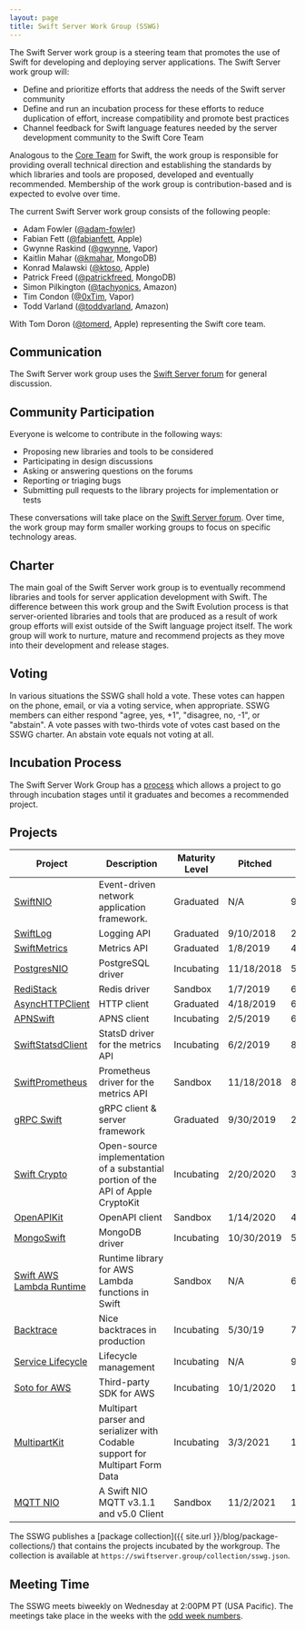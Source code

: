 ```yaml
---
layout: page
title: Swift Server Work Group (SSWG)
---
```


The Swift Server work group is a steering team that promotes the use of Swift for developing and deploying server applications. The Swift Server work group will:

* Define and prioritize efforts that address the needs of the Swift server community
* Define and run an incubation process for these efforts to reduce duplication of effort, increase compatibility and promote best practices
* Channel feedback for Swift language features needed by the server development community to the Swift Core Team

Analogous to the [Core Team](/community#core-team) for Swift, the work group is responsible for providing overall technical direction and establishing the standards by which libraries and tools are proposed, developed and eventually recommended. Membership of the work group is contribution-based and is expected to evolve over time.

The current Swift Server work group consists of the following people:

* Adam Fowler ([@adam-fowler](https://github.com/adam-fowler))
* Fabian Fett ([@fabianfett](https://github.com/fabianfett), Apple)
* Gwynne Raskind ([@gwynne](https://github.com/gwynne), Vapor)
* Kaitlin Mahar ([@kmahar](https://github.com/kmahar), MongoDB)
* Konrad Malawski ([@ktoso](https://github.com/ktoso), Apple)
* Patrick Freed ([@patrickfreed](https://github.com/patrickfreed), MongoDB)
* Simon Pilkington ([@tachyonics](https://github.com/tachyonics), Amazon)
* Tim Condon ([@0xTim](https://github.com/0xTim), Vapor)
* Todd Varland ([@toddvarland](https://github.com/toddvarland), Amazon)

With Tom Doron ([@tomerd](https://github.com/tomerd), Apple) representing the Swift core team.

## Communication

The Swift Server work group uses the [Swift Server forum](https://forums.swift.org/c/server) for general discussion.

## Community Participation

Everyone is welcome to contribute in the following ways:

* Proposing new libraries and tools to be considered
* Participating in design discussions
* Asking or answering questions on the forums
* Reporting or triaging bugs
* Submitting pull requests to the library projects for implementation or tests

These conversations will take place on the [Swift Server forum](https://forums.swift.org/c/server). Over time, the work group may form smaller working groups to focus on specific technology areas.

## Charter

The main goal of the Swift Server work group is to eventually recommend libraries and tools for server application development with Swift. The difference between this work group and the Swift Evolution process is that server-oriented libraries and tools that are produced as a result of work group efforts will exist outside of the Swift language project itself. The work group will work to nurture, mature and recommend projects as they move into their development and release stages.

## Voting

In various situations the SSWG shall hold a vote. These votes can happen on the phone, email, or via a voting service, when appropriate. SSWG members can either respond "agree, yes, +1", "disagree, no, -1", or "abstain". A vote passes with two-thirds vote of votes cast based on the SSWG charter. An abstain vote equals not voting at all.

## Incubation Process

The Swift Server Work Group has a [process](https://github.com/swift-server/sswg/blob/master/process/incubation.md) which allows a project to go through incubation stages until it graduates and becomes a recommended project.

## Projects

| Project | Description | Maturity Level | Pitched | Accepted |
|---|---|---|---|---|
| [SwiftNIO](http://github.com/apple/swift-nio/) | Event-driven network application framework. | Graduated  | N/A  | 9/7/2018 |
| [SwiftLog](http://github.com/apple/swift-log/) | Logging API | Graduated | 9/10/2018 | 2/7/2019 |
| [SwiftMetrics](http://github.com/apple/swift-metrics/) | Metrics API | Graduated | 1/8/2019 | 4/4/2019 |
| [PostgresNIO](https://github.com/vapor/nio-postgres) | PostgreSQL driver | Incubating | 11/18/2018 | 5/16/2019 |
| [RediStack](https://github.com/mordil/swift-redis-nio-client) | Redis driver | Sandbox | 1/7/2019 | 6/27/2019 |
| [AsyncHTTPClient](https://github.com/swift-server/async-http-client) | HTTP client | Graduated | 4/18/2019 | 6/27/2019 |
| [APNSwift](https://github.com/swift-server-community/APNSwift) | APNS client | Incubating | 2/5/2019 | 6/27/2019 |
| [SwiftStatsdClient](https://github.com/apple/swift-statsd-client) | StatsD driver for the metrics API | Incubating | 6/2/2019 | 8/11/2019 |
| [SwiftPrometheus](https://github.com/MrLotU/SwiftPrometheus) | Prometheus driver for the metrics API | Sandbox | 11/18/2018 | 8/11/2019  |
| [gRPC Swift](https://github.com/grpc/grpc-swift) | gRPC client & server framework | Graduated | 9/30/2019 | 2/19/2020 |
| [Swift Crypto](https://github.com/apple/swift-crypto) | Open-source implementation of a substantial portion of the API of Apple CryptoKit | Incubating | 2/20/2020 | 3/4/2020 |
| [OpenAPIKit](https://github.com/mattpolzin/OpenAPIKit) | OpenAPI client | Sandbox | 1/14/2020 | 4/29/2020 |
| [MongoSwift](https://github.com/mongodb/mongo-swift-driver) | MongoDB driver | Incubating | 10/30/2019 | 5/13/2020 |
| [Swift AWS Lambda Runtime](https://github.com/swift-server/swift-aws-lambda-runtime) | Runtime library for AWS Lambda functions in Swift | Sandbox | N/A | 6/24/2020 |
| [Backtrace](https://github.com/swift-server/swift-backtrace) | Nice backtraces in production | Incubating | 5/30/19 | 7/29/2020 |
| [Service Lifecycle](https://github.com/swift-server/swift-service-lifecycle) | Lifecycle management | Incubating | N/A | 9/2/2020 |
| [Soto for AWS](https://github.com/soto-project/soto) | Third-party SDK for AWS | Incubating | 10/1/2020 | 11/12/2020 |
| [MultipartKit](https://github.com/vapor/multipart-kit) | Multipart parser and serializer with Codable support for Multipart Form Data | Incubating | 3/3/2021 | 11/11/2021 |
| [MQTT NIO](https://github.com/swift-server-community/mqtt-nio) | A Swift NIO MQTT v3.1.1 and v5.0 Client | Sandbox | 11/2/2021 | 1/19/2022 |

The SSWG publishes a [package collection]({{ site.url }}/blog/package-collections/) that contains the projects incubated by the workgroup. The collection is available at `https://swiftserver.group/collection/sswg.json`.

## Meeting Time

The SSWG meets biweekly on Wednesday at 2:00PM PT (USA Pacific). The meetings take place in the weeks with the [odd week numbers](http://www.whatweekisit.org).
